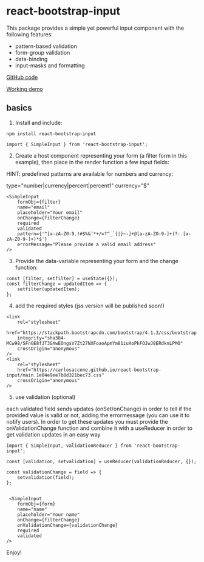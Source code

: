 # react-bootstrap-input

This package provides a simple yet powerful input component with the following features:

- pattern-based validation
- form-group validation
- data-binding
- input-masks and formatting

[GitHub code](https://github.com/CarloSaccone/react-bootstrap-input)

[Working demo](https://carlosaccone.github.io/react-bootstrap-input/)

## basics

1. Install and include:

```
npm install react-bootstrap-input

import { SimpleInput } from 'react-bootstrap-input';
```

2. Create a host component representing your form (a filter form in this example), then place in the render function a few input fields:

HINT: predefined patterns are available for numbers and currency:

type="number|currency|percent|percent1"
currency="\$"

```
<SimpleInput
    formObj={filter}
    name="email"
    placeholder="Your email"
    onChange={filterChange}
    required
    validated
    pattern={'^[a-zA-Z0-9.!#$%&’*+/=?^_`{|}~-]+@[a-zA-Z0-9-]+(?:.[a-zA-Z0-9-]+)*$'}
    errorMessage="Please provide a valid email address"
/>
```

3. Provide the data-variable representing your form and the change function:

```
const [filter, setfilter] = useState({});
const filterChange = updatedItem => {
    setfilter(updatedItem);
};
```

4. add the required styles (jss version will be published soon!)

```
<link
    rel="stylesheet"
    href="https://stackpath.bootstrapcdn.com/bootstrap/4.1.3/css/bootstrap.min.css"
    integrity="sha384-MCw98/SFnGE8fJT3GXwEOngsV7Zt27NXFoaoApmYm81iuXoPkFOJwJ8ERdknLPMO"
    crossOrigin="anonymous"
/>
<link
    rel="stylesheet"
    href="https://carlosaccone.github.io/react-bootstrap-input/main.1e04e9ee7b8d321bec73.css"
    crossOrigin="anonymous"
/>

```

5. use validation (optional)

each validated field sends updates (onSet/onChange) in order to tell if the provided value is valid or not, adding the
errormessage (you can use it to notify users).
In order to get these updates you must provide the onValidationChange function and combine it with a useReducer in order to get
validation updates in an easy way

```
import { SimpleInput, validationReducer } from 'react-bootstrap-input';

const [validation, setvalidation] = useReducer(validationReducer, {});

const validationChange = field => {
    setvalidation(field);
};
```

```

 <SimpleInput
    formObj={form}
    name="name"
    placeholder="Your name"
    onChange={filterChange}
    onValidationChange={validationChange}
    required
    validated
/>

```

Enjoy!
